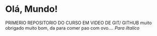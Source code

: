# Olá, Mundo!
PRIMERIO REPOSITORIO DO CURSO EM VIDEO DE GIT/ GITHUB
muito obrigado
muito bom, da para comer pao com ovo....
*Para iltalico*
